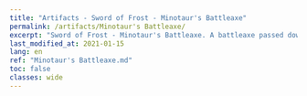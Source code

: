 ```yaml
---
title: "Artifacts - Sword of Frost - Minotaur's Battleaxe"
permalink: /artifacts/Minotaur's Battleaxe/
excerpt: "Sword of Frost - Minotaur's Battleaxe. A battleaxe passed down by the Tauren. One of the components of the Sword of Frost."
last_modified_at: 2021-01-15
lang: en
ref: "Minotaur's Battleaxe.md"
toc: false
classes: wide
---
```


